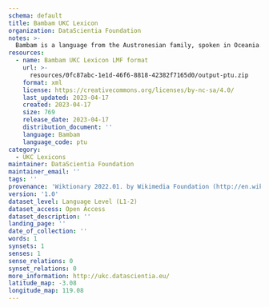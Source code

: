```yaml
---
schema: default
title: Bambam UKC Lexicon
organization: DataScientia Foundation
notes: >-
  Bambam is a language from the Austronesian family, spoken in Oceania. The UKC Lexicon of Bambam is represented as a lexico-semantic network. It consists of words, word senses, synsets, as well as sense-level and synset-level relationships.
resources:
  - name: Bambam UKC Lexicon LMF format
    url: >-
      resources/0fc87abc-1e1d-46f6-8818-42382f7165d0/output-ptu.zip
    format: xml
    license: https://creativecommons.org/licenses/by-nc-sa/4.0/
    last_updated: 2023-04-17
    created: 2023-04-17
    size: 769
    release_date: 2023-04-17
    distribution_document: ''
    language: Bambam
    language_code: ptu
category:
  - UKC Lexicons
maintainer: DataScientia Foundation
maintainer_email: ''
tags: ''
provenance: 'Wiktionary 2022.01. by Wikimedia Foundation (http://en.wiktionary.org); Princeton WordNet 2.1 by Princeton University (https://wordnet.princeton.edu)'
version: '1.0'
dataset_level: Language Level (L1-2)
dataset_access: Open Access
dataset_description: ''
landing_page: ''
date_of_collection: ''
words: 1
synsets: 1
senses: 1
sense_relations: 0
synset_relations: 0
more_information: http://ukc.datascientia.eu/
latitude_map: -3.08
longitude_map: 119.08
---
```

